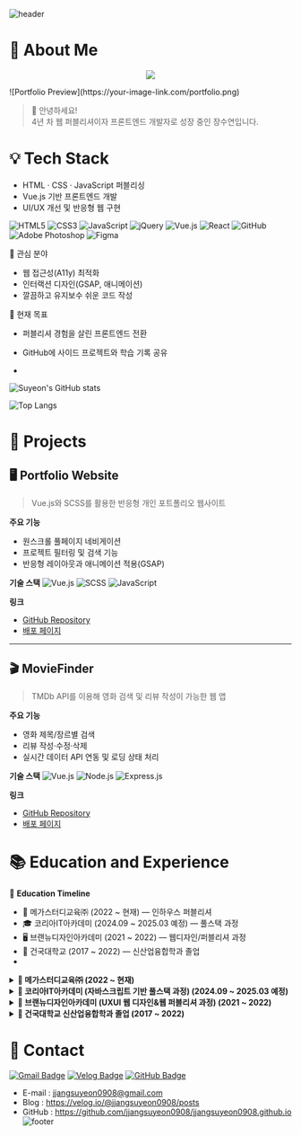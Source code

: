 ![header](https://capsule-render.vercel.app/api?type=waving&height=150&section=header%30render&fontColor=e7f216&text=Suyeon's%20Portfolio&animation=twinkling&color=_000000)
# 🧸 About Me
<p align="center">
  <img src="https://readme-typing-svg.herokuapp.com?font=Fira+Code&size=22&pause=1000&color=F7F316&center=true&vCenter=true&width=500&lines=Web+Publisher+→+Frontend+Developer;Keep+Growing+Keep+Learning" />
</p>
![Portfolio Preview](https://your-image-link.com/portfolio.png)


> 👋 안녕하세요!  
4년 차 웹 퍼블리셔이자 프론트엔드 개발자로 성장 중인 장수연입니다.
                   
# 💡 Tech Stack
- HTML · CSS · JavaScript 퍼블리싱  
- Vue.js 기반 프론트엔드 개발  
- UI/UX 개선 및 반응형 웹 구현

![HTML5](https://img.shields.io/badge/html5-%23E34F26.svg?style=for-the-badge&logo=html5&logoColor=white)
![CSS3](https://img.shields.io/badge/css3-%231572B6.svg?style=for-the-badge&logo=css3&logoColor=white)
![JavaScript](https://img.shields.io/badge/javascript-%23323330.svg?style=for-the-badge&logo=javascript&logoColor=%23F7DF1E)
![jQuery](https://img.shields.io/badge/jquery-%230769AD.svg?style=for-the-badge&logo=jquery&logoColor=white)
![Vue.js](https://img.shields.io/badge/vuejs-%2335495e.svg?style=for-the-badge&logo=vuedotjs&logoColor=%234FC08D)
![React](https://img.shields.io/badge/react-%2320232a.svg?style=for-the-badge&logo=react&logoColor=%2361DAFB)
![GitHub](https://img.shields.io/badge/github-%23121011.svg?style=for-the-badge&logo=github&logoColor=white)
![Adobe Photoshop](https://img.shields.io/badge/adobe%20photoshop-%2331A8FF.svg?style=for-the-badge&logo=adobe%20photoshop&logoColor=white)
![Figma](https://img.shields.io/badge/figma-%23F24E1E.svg?style=for-the-badge&logo=figma&logoColor=white)

🌱 관심 분야  
- 웹 접근성(A11y) 최적화  
- 인터랙션 디자인(GSAP, 애니메이션)  
- 깔끔하고 유지보수 쉬운 코드 작성

🎯 현재 목표  
- 퍼블리셔 경험을 살린 프론트엔드 전환  
- GitHub에 사이드 프로젝트와 학습 기록 공유

- <div align="center">
  
![Suyeon's GitHub stats](https://github-readme-stats.vercel.app/api?username=jjangsuyeon0908&show_icons=true&theme=radical)

![Top Langs](https://github-readme-stats.vercel.app/api/top-langs/?username=jjangsuyeon0908&layout=compact&theme=radical)

</div>



# 📌 Projects
## 🖥️ Portfolio Website
> Vue.js와 SCSS를 활용한 반응형 개인 포트폴리오 웹사이트

**주요 기능**
- 원스크롤 풀페이지 네비게이션
- 프로젝트 필터링 및 검색 기능
- 반응형 레이아웃과 애니메이션 적용(GSAP)

**기술 스택**
![Vue.js](https://img.shields.io/badge/vuejs-%2335495e.svg?style=for-the-badge&logo=vuedotjs&logoColor=%234FC08D)
![SCSS](https://img.shields.io/badge/scss-%23CC6699.svg?style=for-the-badge&logo=sass&logoColor=white)
![JavaScript](https://img.shields.io/badge/javascript-%23323330.svg?style=for-the-badge&logo=javascript&logoColor=%23F7DF1E)

**링크**
- [GitHub Repository](https://github.com/username/portfolio)
- [배포 페이지](https://your-portfolio-link.com)

---

## 🎬 MovieFinder
> TMDb API를 이용해 영화 검색 및 리뷰 작성이 가능한 웹 앱

**주요 기능**
- 영화 제목/장르별 검색
- 리뷰 작성·수정·삭제
- 실시간 데이터 API 연동 및 로딩 상태 처리

**기술 스택**
![Vue.js](https://img.shields.io/badge/vuejs-%2335495e.svg?style=for-the-badge&logo=vuedotjs&logoColor=%234FC08D)
![Node.js](https://img.shields.io/badge/node.js-%2343853D.svg?style=for-the-badge&logo=node.js&logoColor=white)
![Express.js](https://img.shields.io/badge/express.js-%23404d59.svg?style=for-the-badge&logo=express&logoColor=%2361DAFB)

**링크**
- [GitHub Repository](https://github.com/username/moviefinder)
- [배포 페이지](https://moviefinder-demo.netlify.app)



# 📚 Education and Experience
📌 **Education Timeline**
- 🏢 메가스터디교육㈜ (2022 ~ 현재) — 인하우스 퍼블리셔
- 🎓 코리아IT아카데미 (2024.09 ~ 2025.03 예정) — 풀스택 과정
- 🖥️ 브랜뉴디자인아카데미 (2021 ~ 2022) — 웹디자인/퍼블리셔 과정
- 🏫 건국대학교 (2017 ~ 2022) — 신산업융합학과 졸업
- 
<details>
<summary><b>📌 메가스터디교육㈜ (2022 ~ 현재)</b></summary>

- 인하우스 웹 퍼블리셔로 근무  
- 학원/교육 관련 마이크로사이트 및 캠페인 페이지 퍼블리싱  
- 반응형 웹, 접근성, UI/UX 고려한 페이지 구축 및 유지보수  
- ASP 기반 페이지 작업 및 Vue.js 기반 프로젝트 협업 경험  

</details>

<details>
<summary><b>📌 코리아IT아카데미 (자바스크립트 기반 풀스택 과정) (2024.09 ~ 2025.03 예정)</b></summary>

- **프론트엔드 과정**  
  • HTML/CSS 기초 및 심화  
  • JavaScript 기초 및 프로젝트 실습  
  • React.js를 활용한 프론트엔드 중급 개발  

- **백엔드 과정**  
  • Node.js 기반 서버 구축 및 DB 연동  
  • Typescript 및 프로젝트 실습  

- **최종 목표:** 자바스크립트 기반 풀스택 개발 역량 습득  

</details>

<details>
<summary><b>📌 브랜뉴디자인아카데미 (UXUI 웹 디자인&웹 퍼블리셔 과정) (2021 ~ 2022)</b></summary>

- 웹퍼블리셔 & 웹디자인 7개월 과정 수료  
- HTML, CSS, JavaScript 기초부터 반응형 퍼블리싱, 시맨틱 마크업, 웹표준·접근성 중심 학습  
- Photoshop 활용한 디자인 실습  

</details>

<details>
<summary><b>📌 건국대학교 신산업융합학과 졸업 (2017 ~ 2022)</b></summary>

- 컴퓨터공학 기초 이론 학습  
  • 파이썬 기반 알고리즘, OOP(객체지향 프로그래밍), 데이터베이스 등  
- 융합적 시각에서 신산업 트렌드 및 ICT 기반 학문 병행  

</details>




# 📮 Contact
[![Gmail Badge](https://img.shields.io/badge/-Email-D14836?style=for-the-badge&logo=gmail&logoColor=white)](mailto:jjangsuyeon0908@gmail.com)
[![Velog Badge](https://img.shields.io/badge/Velog-20C997?style=for-the-badge&logo=velog&logoColor=white)](https://velog.io/@jjangsuyeon0908/posts)
[![GitHub Badge](https://img.shields.io/badge/GitHub-000000?style=for-the-badge&logo=github&logoColor=white)](https://github.com/jjangsuyeon0908)


- E-mail : jjangsuyeon0908@gmail.com
- Blog : https://velog.io/@jjangsuyeon0908/posts
- GitHub : https://github.com/jjangsuyeon0908/jjangsuyeon0908.github.io
![footer](https://capsule-render.vercel.app/api?type=waving&height=100&section=footer&color=_000000)
